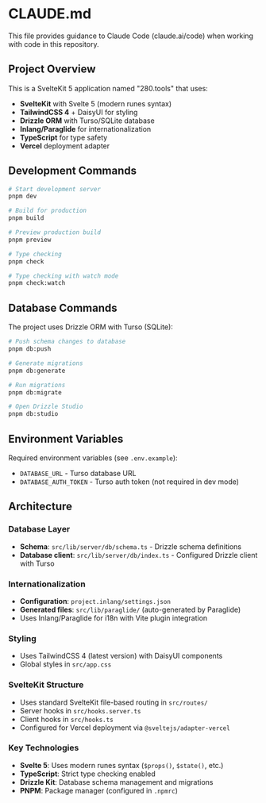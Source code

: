 # CLAUDE.md

This file provides guidance to Claude Code (claude.ai/code) when working with code in this repository.

## Project Overview

This is a SvelteKit 5 application named "280.tools" that uses:
- **SvelteKit** with Svelte 5 (modern runes syntax)
- **TailwindCSS 4** + DaisyUI for styling
- **Drizzle ORM** with Turso/SQLite database
- **Inlang/Paraglide** for internationalization
- **TypeScript** for type safety
- **Vercel** deployment adapter

## Development Commands

```bash
# Start development server
pnpm dev

# Build for production
pnpm build

# Preview production build
pnpm preview

# Type checking
pnpm check

# Type checking with watch mode
pnpm check:watch
```

## Database Commands

The project uses Drizzle ORM with Turso (SQLite):

```bash
# Push schema changes to database
pnpm db:push

# Generate migrations
pnpm db:generate

# Run migrations
pnpm db:migrate

# Open Drizzle Studio
pnpm db:studio
```

## Environment Variables

Required environment variables (see `.env.example`):
- `DATABASE_URL` - Turso database URL
- `DATABASE_AUTH_TOKEN` - Turso auth token (not required in dev mode)

## Architecture

### Database Layer
- **Schema**: `src/lib/server/db/schema.ts` - Drizzle schema definitions
- **Database client**: `src/lib/server/db/index.ts` - Configured Drizzle client with Turso

### Internationalization
- **Configuration**: `project.inlang/settings.json`
- **Generated files**: `src/lib/paraglide/` (auto-generated by Paraglide)
- Uses Inlang/Paraglide for i18n with Vite plugin integration

### Styling
- Uses TailwindCSS 4 (latest version) with DaisyUI components
- Global styles in `src/app.css`

### SvelteKit Structure
- Uses standard SvelteKit file-based routing in `src/routes/`
- Server hooks in `src/hooks.server.ts`
- Client hooks in `src/hooks.ts`
- Configured for Vercel deployment via `@sveltejs/adapter-vercel`

### Key Technologies
- **Svelte 5**: Uses modern runes syntax (`$props()`, `$state()`, etc.)
- **TypeScript**: Strict type checking enabled
- **Drizzle Kit**: Database schema management and migrations
- **PNPM**: Package manager (configured in `.npmrc`)